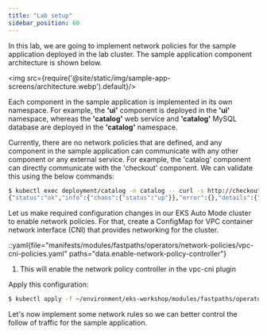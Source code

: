 ```yaml
---
title: "Lab setup"
sidebar_position: 60
---
```


In this lab, we are going to implement network policies for the sample application deployed in the lab cluster. The sample application component architecture is shown below.

<img src={require('@site/static/img/sample-app-screens/architecture.webp').default}/>

Each component in the sample application is implemented in its own namespace. For example, the **'ui'** component is deployed in the **'ui'** namespace, whereas the **'catalog'** web service and **'catalog'** MySQL database are deployed in the **'catalog'** namespace.

Currently, there are no network policies that are defined, and any component in the sample application can communicate with any other component or any external service. For example, the 'catalog' component can directly communicate with the 'checkout' component. We can validate this using the below commands:

```bash
$ kubectl exec deployment/catalog -n catalog -- curl -s http://checkout.checkout/health
{"status":"ok","info":{"chaos":{"status":"up"}},"error":{},"details":{"chaos":{"status":"up"}}}
```
Let us make required configuration changes in our EKS Auto Mode cluster to enable network policies. For that, create a ConfigMap for VPC container network interface (CNI) that provides networking for the cluster.


::yaml{file="manifests/modules/fastpaths/operators/network-policies/vpc-cni-policies.yaml" paths="data.enable-network-policy-controller"}

1. This will enable the network policy controller in the vpc-cni plugin

Apply this configuration:

```bash timeout=180
$ kubectl apply -f ~/environment/eks-workshop/modules/fastpaths/operators/network-policies/vpc-cni-policies.yaml
```

Let's now implement some network rules so we can better control the follow of traffic for the sample application.
